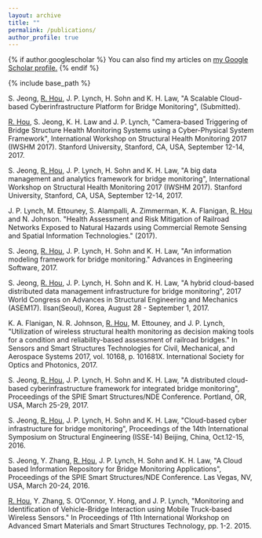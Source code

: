 ```yaml
---
layout: archive
title: ""
permalink: /publications/
author_profile: true
---
```


{% if author.googlescholar %} 
You can also find my articles on <u><a href="{{author.googlescholar}}">my Google Scholar profile</a>.</u>
{% endif %} 

{% include base_path %}

S. Jeong, <u>R. Hou</u>, J. P. Lynch, H. Sohn and K. H. Law, "A Scalable Cloud-based Cyberinfrastructure Platform for Bridge Monitoring", (Submitted).

<u>R. Hou</u>, S. Jeong, K. H. Law and J. P. Lynch, "Camera-based Triggering of Bridge Structure Health Monitoring Systems using a Cyber-Physical System Framework", International Workshop on Structural Health Monitoring 2017 (IWSHM 2017). Stanford University, Stanford, CA, USA, September 12-14, 2017.

S. Jeong, <u>R. Hou</u>, J. P. Lynch, H. Sohn and K. H. Law, "A big data management and analytics framework for bridge monitoring", International Workshop on Structural Health Monitoring 2017 (IWSHM 2017). Stanford University, Stanford, CA, USA, September 12-14, 2017.

J. P. Lynch, M. Ettouney, S. Alampalli, A. Zimmerman, K. A. Flanigan, <u>R. Hou</u> and N. Johnson. "Health Assessment and Risk Mitigation of Railroad Networks Exposed to Natural Hazards using Commercial Remote Sensing and Spatial Information Technologies." (2017).

S. Jeong, <u>R. Hou</u>, J. P. Lynch, H. Sohn and K. H. Law, "An information modeling framework for bridge monitoring." Advances in Engineering Software, 2017.

S. Jeong, <u>R. Hou</u>, J. P. Lynch, H. Sohn and K. H. Law, "A hybrid cloud-based distributed data management infrastructure for bridge monitoring", 2017 World Congress on Advances in Structural Engineering and Mechanics (ASEM17). Ilsan(Seoul), Korea, August 28 - September 1, 2017.

K. A. Flanigan, N. R. Johnson, <u>R. Hou</u>, M. Ettouney, and J. P. Lynch, "Utilization of wireless structural health monitoring as decision making tools for a condition and reliability-based assessment of railroad bridges." In Sensors and Smart Structures Technologies for Civil, Mechanical, and Aerospace Systems 2017, vol. 10168, p. 101681X. International Society for Optics and Photonics, 2017.

S. Jeong, <u>R. Hou</u>, J. P. Lynch, H. Sohn and K. H. Law, "A distributed cloud-based cyberinfrastructure framework for integrated bridge monitoring", Proceedings of the SPIE Smart Structures/NDE Conference. Portland, OR, USA, March 25-29, 2017.

S. Jeong, <u>R. Hou</u>, J. P. Lynch, H. Sohn and K. H. Law, "Cloud-based cyber infrastructure for bridge monitoring", Proceedings of the 14th International Symposium on Structural Engineering (ISSE-14) Beijing, China, Oct.12-15, 2016.

S. Jeong, Y. Zhang, <u>R. Hou</u>, J. P. Lynch, H. Sohn and K. H. Law, "A Cloud based Information Repository for Bridge Monitoring Applications", Proceedings of the SPIE Smart Structures/NDE Conference. Las Vegas, NV, USA, March 20-24, 2016.

<u>R. Hou</u>, Y. Zhang, S. O’Connor, Y. Hong, and J. P. Lynch, "Monitoring and Identification of Vehicle-Bridge Interaction using Mobile Truck-based Wireless Sensors." In Proceedings of 11th International Workshop on Advanced Smart Materials and Smart Structures Technology, pp. 1-2. 2015.


